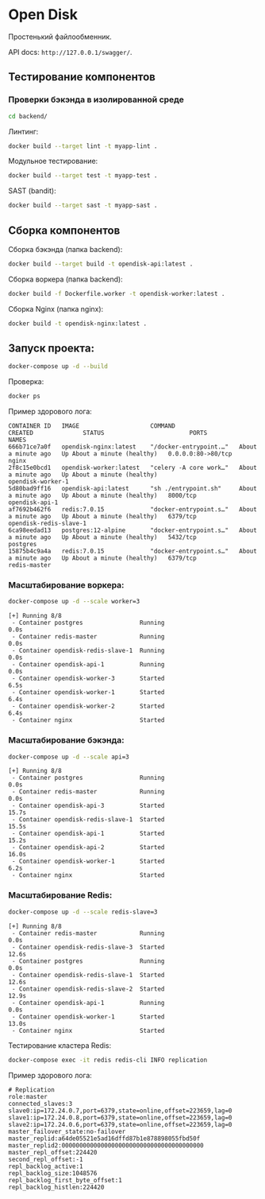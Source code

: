 # Open Disk

Простенький файлообменник.

API docs: `http://127.0.0.1/swagger/`.

## Тестирование компонентов

### Проверки бэкэнда в изолированной среде

```bash
cd backend/
```

Линтинг:

```bash
docker build --target lint -t myapp-lint .
```

Модульное тестирование:

```bash
docker build --target test -t myapp-test .
```

SAST (bandit):

```bash
docker build --target sast -t myapp-sast .
```

## Сборка компонентов

Сборка бэкэнда (папка backend):

```bash
docker build --target build -t opendisk-api:latest .
```

Сборка воркера (папка backend):

```bash
docker build -f Dockerfile.worker -t opendisk-worker:latest .
```

Сборка Nginx (папка nginx):

```bash
docker build -t opendisk-nginx:latest .
```

## Запуск проекта:

```bash
docker-compose up -d --build
```

Проверка:

```bash
docker ps
```

Пример здорового лога:

```
CONTAINER ID   IMAGE                    COMMAND                  CREATED              STATUS                        PORTS                NAMES
666b71ce7a0f   opendisk-nginx:latest    "/docker-entrypoint.…"   About a minute ago   Up About a minute (healthy)   0.0.0.0:80->80/tcp   nginx
2f8c15e0bcd1   opendisk-worker:latest   "celery -A core work…"   About a minute ago   Up About a minute (healthy)                        opendisk-worker-1
5d80bad9ff16   opendisk-api:latest      "sh ./entrypoint.sh"     About a minute ago   Up About a minute (healthy)   8000/tcp             opendisk-api-1
af7692b462f6   redis:7.0.15             "docker-entrypoint.s…"   About a minute ago   Up About a minute (healthy)   6379/tcp             opendisk-redis-slave-1
6ca98eedad13   postgres:12-alpine       "docker-entrypoint.s…"   About a minute ago   Up About a minute (healthy)   5432/tcp             postgres
15875b4c9a4a   redis:7.0.15             "docker-entrypoint.s…"   About a minute ago   Up About a minute (healthy)   6379/tcp             redis-master
```

### Масштабирование воркера:

```bash
docker-compose up -d --scale worker=3
```

```
[+] Running 8/8
 - Container postgres                Running                       0.0s 
 - Container redis-master            Running                       0.0s 
 - Container opendisk-redis-slave-1  Running                       0.0s 
 - Container opendisk-api-1          Running                       0.0s 
 - Container opendisk-worker-3       Started                       6.5s 
 - Container opendisk-worker-1       Started                       6.4s 
 - Container opendisk-worker-2       Started                       6.4s 
 - Container nginx                   Started
```

### Масштабирование бэкэнда:

```bash
docker-compose up -d --scale api=3
```

```
[+] Running 8/8
 - Container postgres                Running                       0.0s 
 - Container redis-master            Running                       0.0s 
 - Container opendisk-api-3          Started                      15.7s 
 - Container opendisk-redis-slave-1  Started                      15.5s 
 - Container opendisk-api-1          Started                      15.2s 
 - Container opendisk-api-2          Started                      16.0s 
 - Container opendisk-worker-1       Started                       6.2s
 - Container nginx                   Started 
```

### Масштабирование Redis:

```bash
docker-compose up -d --scale redis-slave=3
```

```
[+] Running 8/8
 - Container redis-master            Running                       0.0s 
 - Container opendisk-redis-slave-3  Started                      12.6s 
 - Container postgres                Running                       0.0s 
 - Container opendisk-redis-slave-1  Started                      12.6s 
 - Container opendisk-redis-slave-2  Started                      12.9s 
 - Container opendisk-api-1          Running                       0.0s 
 - Container opendisk-worker-1       Started                      13.0s 
 - Container nginx                   Started
```

Тестирование кластера Redis:

```bash
docker-compose exec -it redis redis-cli INFO replication
```

Пример здорового лога:

```
# Replication
role:master
connected_slaves:3
slave0:ip=172.24.0.7,port=6379,state=online,offset=223659,lag=0
slave1:ip=172.24.0.8,port=6379,state=online,offset=223659,lag=0
slave2:ip=172.24.0.6,port=6379,state=online,offset=223659,lag=0
master_failover_state:no-failover
master_replid:a64de05521e5ad16dffd87b1e878898055fbd50f
master_replid2:0000000000000000000000000000000000000000
master_repl_offset:224420
second_repl_offset:-1
repl_backlog_active:1
repl_backlog_size:1048576
repl_backlog_first_byte_offset:1
repl_backlog_histlen:224420
```
